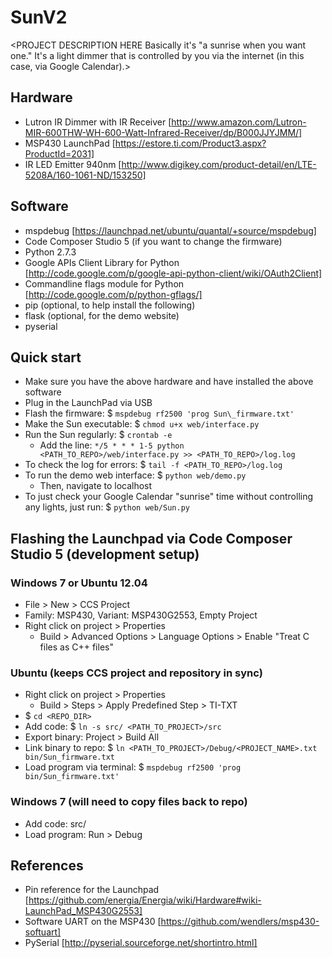SunV2
===========

<PROJECT DESCRIPTION HERE Basically it's "a sunrise when you want one." It's a light dimmer that is controlled by you via the internet (in this case, via Google Calendar).>

Hardware
-----------
- Lutron IR Dimmer with IR Receiver [http://www.amazon.com/Lutron-MIR-600THW-WH-600-Watt-Infrared-Receiver/dp/B000JJYJMM/]
- MSP430 LaunchPad [https://estore.ti.com/Product3.aspx?ProductId=2031]
- IR LED Emitter 940nm [http://www.digikey.com/product-detail/en/LTE-5208A/160-1061-ND/153250]

Software
-----------
- mspdebug [https://launchpad.net/ubuntu/quantal/+source/mspdebug]
- Code Composer Studio 5 (if you want to change the firmware)
- Python 2.7.3
- Google APIs Client Library for Python [http://code.google.com/p/google-api-python-client/wiki/OAuth2Client]
- Commandline flags module for Python [http://code.google.com/p/python-gflags/]
- pip (optional, to help install the following)
- flask (optional, for the demo website)
- pyserial

Quick start
-----------
- Make sure you have the above hardware and have installed the above software
- Plug in the LaunchPad via USB
- Flash the firmware: $ `mspdebug rf2500 'prog Sun\_firmware.txt'`
- Make the Sun executable: $ `chmod u+x web/interface.py`
- Run the Sun regularly: $ `crontab -e`
    - Add the line: `*/5 * * * 1-5 python <PATH_TO_REPO>/web/interface.py >> <PATH_TO_REPO>/log.log`
- To check the log for errors: $ `tail -f <PATH_TO_REPO>/log.log`
- To run the demo web interface: $ `python web/demo.py`
    - Then, navigate to localhost
- To just check your Google Calendar "sunrise" time without controlling any lights, just run: $ `python web/Sun.py`

Flashing the Launchpad via Code Composer Studio 5 (development setup)
-----------
### Windows 7 or Ubuntu 12.04
- File > New > CCS Project
- Family: MSP430, Variant: MSP430G2553, Empty Project
- Right click on project > Properties
    - Build > Advanced Options > Language Options > Enable "Treat C files as C++ files"

### Ubuntu (keeps CCS project and repository in sync)
- Right click on project > Properties
    - Build > Steps > Apply Predefined Step > TI-TXT
- $ `cd <REPO_DIR>`
- Add code: $ `ln -s src/ <PATH_TO_PROJECT>/src`
- Export binary: Project > Build All
- Link binary to repo: $ `ln <PATH_TO_PROJECT>/Debug/<PROJECT_NAME>.txt bin/Sun_firmware.txt`
- Load program via terminal: $ `mspdebug rf2500 'prog bin/Sun_firmware.txt'`

### Windows 7 (will need to copy files back to repo)
- Add code: src/
- Load program: Run > Debug

References
-----------
- Pin reference for the Launchpad [https://github.com/energia/Energia/wiki/Hardware#wiki-LaunchPad_MSP430G2553]
- Software UART on the MSP430 [https://github.com/wendlers/msp430-softuart]
- PySerial [http://pyserial.sourceforge.net/shortintro.html]
